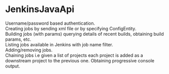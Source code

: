 # JenkinsJavaApi

Username/password based authentication.<br />
Creating jobs by sending xml file or by specifying ConfigEntity.<br />
Building jobs (with params) querying details of recent builds, obtaining build params, etc.<br />
Listing jobs available in Jenkins with job name filter.<br />
Adding/removing jobs.<br />
Chaining jobs i.e given a list of projects each project is added as a downstream project to the previous one.
Obtaining progressive console output.
